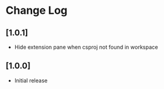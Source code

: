# Change Log

## [1.0.1]

- Hide extension pane when csproj not found in workspace

## [1.0.0]

- Initial release

